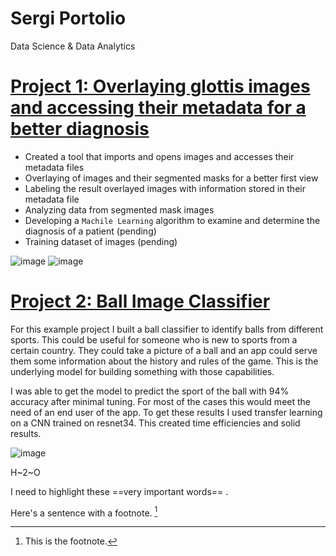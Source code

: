 # Sergi Portolio
Data Science &amp; Data Analytics


# [Project 1: Overlaying glottis images and accessing their metadata for a better diagnosis](https://github.com/PlayingNumbers/ds_salary_proj) 
* Created a tool that imports and opens images and accesses their metadata files
* Overlaying of images and their segmented masks for a better first view
* Labeling the result overlayed images with information stored in their metadata file
* Analyzing data from segmented mask images
* Developing a `Machile Learning` algorithm to examine and determine the diagnosis of a patient (pending)
* Training dataset of images (pending)


![image](https://github.com/SergiDataAnalyst/Sergi-Portolio/blob/main/new.png) 
![image](https://github.com/SergiDataAnalyst/Sergi-Portolio/blob/main/pics.png)

# [Project 2: Ball Image Classifier](https://github.com/PlayingNumbers/ball_image_classifier) 
For this example project I built a ball classifier to identify balls from different sports. This could be useful for someone who is new to sports from a certain country. They could take a picture of a ball and an app could serve them some information about the history and rules of the game. This is the underlying model for building something with those capabilities. 

I was able to get the model to predict the sport of the ball with 94% accuracy after minimal tuning. For most of the cases this would meet the need of an end user of the app. To get these results I used transfer learning on a CNN trained on resnet34. This created time efficiencies and solid results. 

![image](noname.png)


H~2~O 

I need to highlight these ==very important words== . 

Here's a sentence with a footnote. [^1]

[^1]: This is the footnote. 
